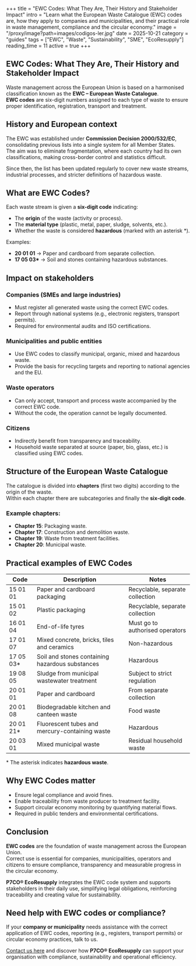 +++
title = "EWC Codes: What They Are, Their History and Stakeholder Impact"
intro = "Learn what the European Waste Catalogue (EWC) codes are, how they apply to companies and municipalities, and their practical role in waste management, compliance and the circular economy."
image = "/proxy/image?path=images/codigos-ler.jpg"
date = 2025-10-21
category = "guides"
tags = ["EWC", "Waste", "Sustainability", "SME", "EcoResupply"]
reading_time = 11
active = true
+++

## EWC Codes: What They Are, Their History and Stakeholder Impact

Waste management across the European Union is based on a harmonised classification known as the **EWC – European Waste Catalogue**.  
**EWC codes** are six-digit numbers assigned to each type of waste to ensure proper identification, registration, transport and treatment.

## History and European context

The EWC was established under **Commission Decision 2000/532/EC**, consolidating previous lists into a single system for all Member States.  
The aim was to eliminate fragmentation, where each country had its own classifications, making cross-border control and statistics difficult.  

Since then, the list has been updated regularly to cover new waste streams, industrial processes, and stricter definitions of hazardous waste.

## What are EWC Codes?

Each waste stream is given a **six-digit code** indicating:

- The **origin** of the waste (activity or process).  
- The **material type** (plastic, metal, paper, sludge, solvents, etc.).  
- Whether the waste is considered **hazardous** (marked with an asterisk *).  

Examples:  
- **20 01 01** → Paper and cardboard from separate collection.  
- **17 05 03\*** → Soil and stones containing hazardous substances.  

## Impact on stakeholders

### Companies (SMEs and large industries)  
- Must register all generated waste using the correct EWC codes.  
- Report through national systems (e.g., electronic registers, transport permits).  
- Required for environmental audits and ISO certifications.  

### Municipalities and public entities  
- Use EWC codes to classify municipal, organic, mixed and hazardous waste.  
- Provide the basis for recycling targets and reporting to national agencies and the EU.  

### Waste operators  
- Can only accept, transport and process waste accompanied by the correct EWC code.  
- Without the code, the operation cannot be legally documented.  

### Citizens  
- Indirectly benefit from transparency and traceability.  
- Household waste separated at source (paper, bio, glass, etc.) is classified using EWC codes.  

## Structure of the European Waste Catalogue

The catalogue is divided into **chapters** (first two digits) according to the origin of the waste.  
Within each chapter there are subcategories and finally the **six-digit code**.  

### Example chapters:
- **Chapter 15**: Packaging waste.  
- **Chapter 17**: Construction and demolition waste.  
- **Chapter 19**: Waste from treatment facilities.  
- **Chapter 20**: Municipal waste.  

## Practical examples of EWC Codes

| Code | Description | Notes |
|------|-------------|-------|
| 15 01 01 | Paper and cardboard packaging | Recyclable, separate collection |
| 15 01 02 | Plastic packaging | Recyclable, separate collection |
| 16 01 04 | End-of-life tyres | Must go to authorised operators |
| 17 01 07 | Mixed concrete, bricks, tiles and ceramics | Non-hazardous |
| 17 05 03* | Soil and stones containing hazardous substances | Hazardous |
| 19 08 05 | Sludge from municipal wastewater treatment | Subject to strict regulation |
| 20 01 01 | Paper and cardboard | From separate collection |
| 20 01 08 | Biodegradable kitchen and canteen waste | Food waste |
| 20 01 21* | Fluorescent tubes and mercury-containing waste | Hazardous |
| 20 03 01 | Mixed municipal waste | Residual household waste |

\* The asterisk indicates **hazardous waste**.  

## Why EWC Codes matter

- Ensure legal compliance and avoid fines.  
- Enable traceability from waste producer to treatment facility.  
- Support circular economy monitoring by quantifying material flows.  
- Required in public tenders and environmental certifications.  

## Conclusion

**EWC codes** are the foundation of waste management across the European Union.  
Correct use is essential for companies, municipalities, operators and citizens to ensure compliance, transparency and measurable progress in the circular economy.  

**P7CO® EcoResupply** integrates the EWC code system and supports stakeholders in their daily use, simplifying legal obligations, reinforcing traceability and creating value for sustainability.  

## Need help with EWC codes or compliance?

If your **company or municipality** needs assistance with the correct application of EWC codes, reporting (e.g., registers, transport permits) or circular economy practices, talk to us.  

[Contact us here](/en/home/contact) and discover how **P7CO® EcoResupply** can support your organisation with compliance, sustainability and operational efficiency.
